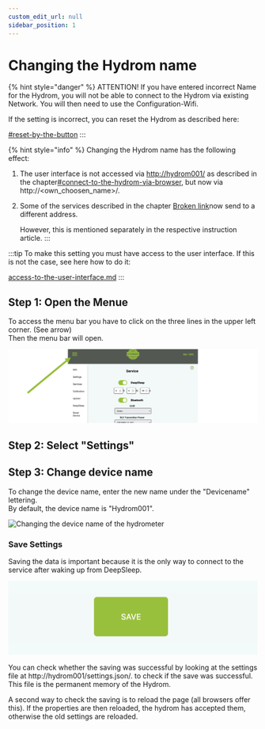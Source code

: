 ```yaml
---
custom_edit_url: null
sidebar_position: 1
---
```


# Changing the Hydrom name



{% hint style="danger" %}
ATTENTION! If you have entered incorrect Name for the Hydrom, you will not be able to connect to the Hydrom via existing Network. You will then need to use the Configuration-Wifi.

If the setting is incorrect, you can reset the Hydrom as described here:

[#reset-by-the-button](factory-reset.md#reset-by-the-button "mention")
:::

{% hint style="info" %}
Changing the Hydrom name has the following effect:

1. The user interface is not accessed via [http://hydrom001/](http://hydrom001) as described in the chapter[#connect-to-the-hydrom-via-browser](../getting-started/access-to-the-user-interface.md#connect-to-the-hydrom-via-browser "mention"), but now via http://\<own\_choosen\_name>/.
2.  Some of the services described in the chapter [Broken link](broken-reference "mention")now send to a different address.

    However, this is mentioned separately in the respective instruction article.
:::

:::tip
To make this setting you must have access to the user interface. If this is not the case, see here how to do it:

[access-to-the-user-interface.md](../getting-started/access-to-the-user-interface.md "mention")
:::

## Step 1: Open the Menue

To access the menu bar you have to click on the three lines in the upper left corner. (See arrow)\
Then the menu bar will open.

![Open Navigation](../../docs/Pics/English_Pic5.png)

## Step 2: Select "Settings"

## Step 3: Change device name

To change the device name, enter the new name under the "Devicename" lettering.\
By default, the device name is "Hydrom001".

![Changing the device name of the hydrometer](../../docs/Pics/DeviceName.png)

### Save Settings

Saving the data is important because it is the only way to connect to the service after waking up from DeepSleep.

![Pressing the "save" button saves the settings.](../../docs/Pics/English_Pic6.png)

You can check whether the saving was successful by looking at the settings file at http://hydrom001/settings.json/. to check if the save was successful. This file is the permanent memory of the Hydrom.

A second way to check the saving is to reload the page (all browsers offer this). If the properties are then reloaded, the hydrom has accepted them, otherwise the old settings are reloaded.
